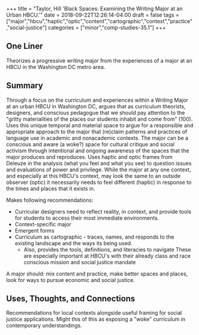 +++
title = "Taylor, Hill 'Black Spaces: Examining the Writing Major at an Urban HBCU.'"
date = 2018-09-22T12:26:14-04:00
draft = false
tags = ["major","hbcu","haptic","optic","content","cartographic","context","practice","social-justice"]
categories = ["minor","comp-studies-35.1"]
+++
## One Liner
Theorizes a progressive writing major from the experiences of a major at an HBCU in the Washington DC metro area.

## Summary
Through a focus on the curriculum and experiences within a Writing Major at an urban HBCU in Washington DC, argues that as curriculum theorists, designers, and conscious pedagogue that we should pay attention to the "gritty materialities of the places our students inhabit and come from" (100). Uses this unique temporal and material space to argue for a responsible and appropriate approach to the major that (re)claim patterns and practices of language use in academic and nonacademic contexts. The major can be a conscious and aware (a woke?) space for cultural critique and social activism through intentional and ongoing awareness of the spaces that the major produces and reproduces. Uses haptic and optic frames from Deleuze in the analysis (what you feel and what you see) to question issues and evaluations of power and privilege. While the major at any one context, and especially at this HBCU's context, may look the same to an outside observer (optic) it necessarily needs to feel different (haptic) in response to the times and places that it exists in.

Makes following recommendations:

- Curricular designers need to reflect reality, in context, and provide tools for students to access their most immediate environments.
- Context-specific major
- Emergent forms
- Curriculum as cartographic - traces, names, and responds to the existing landscape and the ways its being used.
  - Also, provides the tools, definitions, and literacies to navigate
These are especially important at HBCU's with their already class and race conscious mission and social justice mandate

A major should: mix content and practice, make better spaces and places, look for ways to pursue economic and social justice.

## Uses, Thoughts, and Connections
Recommendations for local contexts alongside useful framing for social justice applications. Might this of this as exposing a "woke" curriculum in contemporary understandings. 
